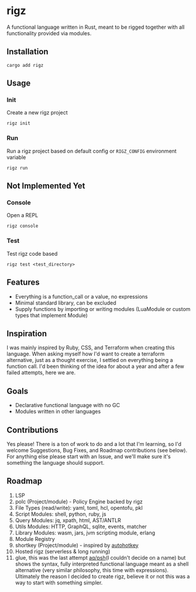 # rigz

A functional language written in Rust, meant to be rigged together with all functionality provided via modules.

## Installation
```shell
cargo add rigz
```

## Usage

### Init
Create a new rigz project
```shell
rigz init
```

### Run
Run a rigz project based on default config or `RIGZ_CONFIG` environment variable
```shell
rigz run
```

## Not Implemented Yet

### Console
Open a REPL
```shell
rigz console
```

### Test
Test rigz code based 
```shell
rigz test <test_directory>
```

## Features
- Everything is a function_call or a value, no expressions
- Minimal standard library, can be excluded
- Supply functions by importing or writing modules (LuaModule or custom types that implement Module)

## Inspiration
I was mainly inspired by Ruby, CSS, and Terraform when creating this language. When asking
myself how I'd want to create a terraform alternative, just as a thought exercise, I settled on 
everything being a function call. I'd been thinking of the idea for about a year and 
after a few failed attempts, here we are.

## Goals
- Declarative functional language with no GC
- Modules written in other languages

## Contributions
Yes please! There is a ton of work to do and a lot that I'm learning, so I'd welcome Suggestions, Bug Fixes, and 
Roadmap contributions (see below). For anything else please start with an Issue, and we'll make sure it's something 
the language should support.

## Roadmap
1. LSP
2. polc (Project/module) - Policy Engine backed by rigz
3. File Types (read/write): yaml, toml, hcl, opentofu, pkl
4. Script Modules: shell, python, ruby, js
5. Query Modules: jq, xpath, html, AST/ANTLR
6. Utils Modules: HTTP, GraphQL, sqlite, events, matcher
7. Library Modules: wasm, jars, jvm scripting module, erlang
8. Module Registry
9. shortkey (Project/module) - inspired by [autohotkey](autohotkey.com)
10. Hosted rigz (serverless & long running)
11. glue, this was the last attempt [aq/psh](https://gitlab.com/magicfoodhand/aq_cli)(I couldn't decide on a name) but 
shows the syntax, fully interpreted functional language meant as a shell alternative (very similar philosophy, this time 
with expressions). Ultimately the reason I decided to create rigz, believe it or not this was a way to start with 
something simpler.